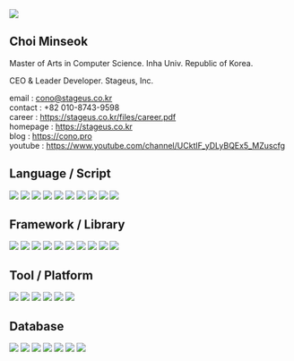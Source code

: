 <img src="https://capsule-render.vercel.app/api?type=wave&color=auto&height=200&section=header&text=코딩하는노예&fontSize=70" />

## Choi Minseok

Master of Arts in Computer Science. Inha Univ. Republic of Korea.

CEO & Leader Developer. Stageus, Inc.

email : cono@stageus.co.kr  
contact : +82 010-8743-9598  
career : https://stageus.co.kr/files/career.pdf  
homepage : https://stageus.co.kr  
blog : https://cono.pro  
youtube : https://www.youtube.com/channel/UCktIF_yDLyBQEx5_MZuscfg

## Language / Script
<img src="https://img.shields.io/badge/HTML-E34F26?style=flat&logo=HTML5&logoColor=white"/>  <img src="https://img.shields.io/badge/CSS-1572B6?style=flat&logo=CSS3&logoColor=white"/>  <img src="https://img.shields.io/badge/Javascript-F7DF1E?style=flat&logo=Javascript&logoColor=white"/>
  <img src="https://img.shields.io/badge/Typescript-3178C6?style=flat&logo=Typescript&logoColor=white"/>  <img src="https://img.shields.io/badge/Python-3776AB?style=flat&logo=Python&logoColor=white"/>  <img src="https://img.shields.io/badge/Java-007396?style=flat&logo=Java&logoColor=white"/>  <img src="https://img.shields.io/badge/Kotlin-7F52FF?style=flat&logo=Kotlin&logoColor=white"/>  <img src="https://img.shields.io/badge/C-A8B9CC?style=flat&logo=C&logoColor=white"/>     <img src="https://img.shields.io/badge/C++-00599C?style=flat&logo=C++&logoColor=white"/>  <img src="https://img.shields.io/badge/C Sharp-239120?style=flat&logo=C Sharp&logoColor=white"/>

## Framework / Library
<img src="https://img.shields.io/badge/Qt-41CD52?style=flat&logo=Qt&logoColor=white"/>  <img src="https://img.shields.io/badge/Express-000000?style=flat&logo=Express&logoColor=white"/>  <img src="https://img.shields.io/badge/React-61DAFB?style=flat&logo=React&logoColor=white"/>  <img src="https://img.shields.io/badge/Redux-764ABC?style=flat&logo=Redux&logoColor=white"/>  <img src="https://img.shields.io/badge/Sass-CC6699?style=flat&logo=Sass&logoColor=white"/>  <img src="https://img.shields.io/badge/Styled Components-DB7093?style=flat&logo=styled-components&logoColor=white"/>  <img src="https://img.shields.io/badge/Webpack-8DD6F9?style=flat&logo=Webpack&logoColor=white"/>  <img src="https://img.shields.io/badge/JWT-000000?style=flat&logo=JSON Web Tokens&logoColor=white"/>  <img src="https://img.shields.io/badge/Gatsby-663399?style=flat&logo=Gatsby&logoColor=white"/>  <img src="https://img.shields.io/badge/Svelte-FF3E00?style=flat&logo=Svelte&logoColor=white"/>  

## Tool / Platform
<img src="https://img.shields.io/badge/Linux-FCC624?style=flat&logo=Linux&logoColor=white"/>  <img src="https://img.shields.io/badge/Shell-FFD500?style=flat&logo=Shell&logoColor=white"/>  <img src="https://img.shields.io/badge/AWS-232F3E?style=flat&logo=Amazon AWS&logoColor=white"/>  <img src="https://img.shields.io/badge/Node.js-339933?style=flat&logo=Node.js&logoColor=white"/>  <img src="https://img.shields.io/badge/Docker-2496ED?style=flat&logo=Docker&logoColor=white"/>  <img src="https://img.shields.io/badge/Android-3DDC84?style=flat&logo=Android&logoColor=white"/>  

## Database
<img src="https://img.shields.io/badge/MySQL-4479A1?style=flat&logo=MySQL&logoColor=white"/>  <img src="https://img.shields.io/badge/MariaDB-003545?style=flat&logo=MariaDB&logoColor=white"/>  <img src="https://img.shields.io/badge/PostgreSQL-4169E1?style=flat&logo=PostgreSQL&logoColor=white"/>  <img src="https://img.shields.io/badge/Redis-DC382D?style=flat&logo=Redis&logoColor=white"/>  <img src="https://img.shields.io/badge/MongoDB-47A248?style=flat&logo=MongoDB&logoColor=white"/>  <img src="https://img.shields.io/badge/Elasticsearch-005571?style=flat&logo=Elasticsearch&logoColor=white"/>  <img src="https://img.shields.io/badge/SQLite-003B57?style=flat&logo=SQLite&logoColor=white"/>  
